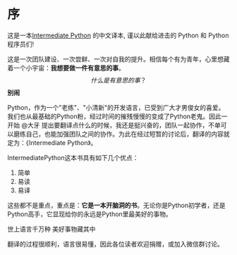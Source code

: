 # 序

这是一本[Intermediate Python](https://github.com/yasoob/intermediatePython) 的中文译本, 谨以此献给进击的 Python 和 Python 程序员们!

这是一次团队建设、一次尝鲜、一次对自我的提升。相信每个有为青年，心里想藏着一个小宇宙：**我想要做一件有意思的事**。$$什么是有意思的事？$$ **别闹**

Python，作为一个"老练"、"小清新"的开发语言，已受到广大才男俊女的喜爱。我们也从最基础的Python粉，经过时间的摧残慢慢的变成了Python老鬼。因此一开始 @大牙 提出要翻译点什么的时候，我还是挺兴奋的，团队一起协作，不单可以磨练自己，也能加强团队之间的协作。为此在经过短暂的讨论后，翻译的内容就定为：《Intermediate Python》。

IntermediatePython这本书具有如下几个优点：

1. 简单
2. 易读
3. 易译

这些都不是重点，重点是：**它是一本开脑洞的书**。无论你是Python初学者，还是Python高手，它显现给你的永远是Python里最美好的事物。

> 
世上语言千万种
美好事物藏其中

翻译的过程很顺利，语言很易懂，因此各位读者欢迎捐赠，或加入微信群讨论。

